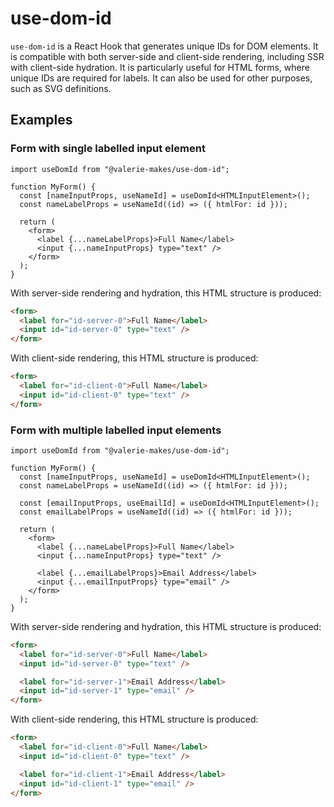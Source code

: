 # use-dom-id

`use-dom-id` is a React Hook that generates unique IDs for DOM elements. It is compatible with both server-side and client-side rendering, including SSR with client-side hydration. It is particularly useful for HTML forms, where unique IDs are required for labels. It can also be used for other purposes, such as SVG definitions.

## Examples

### Form with single labelled input element

```tsx
import useDomId from "@valerie-makes/use-dom-id";

function MyForm() {
  const [nameInputProps, useNameId] = useDomId<HTMLInputElement>();
  const nameLabelProps = useNameId((id) => ({ htmlFor: id }));

  return (
    <form>
      <label {...nameLabelProps}>Full Name</label>
      <input {...nameInputProps} type="text" />
    </form>
  );
}
```

With server-side rendering and hydration, this HTML structure is produced:

```html
<form>
  <label for="id-server-0">Full Name</label>
  <input id="id-server-0" type="text" />
</form>
```

With client-side rendering, this HTML structure is produced:

```html
<form>
  <label for="id-client-0">Full Name</label>
  <input id="id-client-0" type="text" />
</form>
```

### Form with multiple labelled input elements

```tsx
import useDomId from "@valerie-makes/use-dom-id";

function MyForm() {
  const [nameInputProps, useNameId] = useDomId<HTMLInputElement>();
  const nameLabelProps = useNameId((id) => ({ htmlFor: id }));

  const [emailInputProps, useEmailId] = useDomId<HTMLInputElement>();
  const emailLabelProps = useNameId((id) => ({ htmlFor: id }));

  return (
    <form>
      <label {...nameLabelProps}>Full Name</label>
      <input {...nameInputProps} type="text" />

      <label {...emailLabelProps}>Email Address</label>
      <input {...emailInputProps} type="email" />
    </form>
  );
}
```

With server-side rendering and hydration, this HTML structure is produced:

```html
<form>
  <label for="id-server-0">Full Name</label>
  <input id="id-server-0" type="text" />

  <label for="id-server-1">Email Address</label>
  <input id="id-server-1" type="email" />
</form>
```

With client-side rendering, this HTML structure is produced:

```html
<form>
  <label for="id-client-0">Full Name</label>
  <input id="id-client-0" type="text" />

  <label for="id-client-1">Email Address</label>
  <input id="id-client-1" type="email" />
</form>
```
